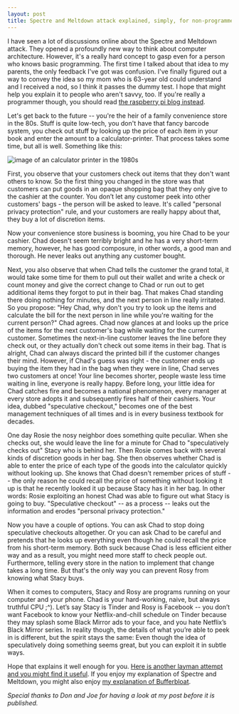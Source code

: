 ```yaml
---
layout: post
title: Spectre and Meltdown attack explained, simply, for non-programmers
---
```


I have seen a lot of discussions online about the Spectre and Meltdown attack. They opened a profoundly new way to think about computer architecture. However, it's a really hard concept to gasp even for a person who knows basic programming. The first time I talked about that idea to my parents, the only feedback I've got was confusion. I've finally figured out a way to convey the idea so my mom who is 63-year old could understand and I received a nod, so I think it passes the dummy test. I hope that might help you explain it to people who aren't savvy, too.  If you're really a programmer though, you should read [the raspberry pi blog instead](https://www.raspberrypi.org/blog/why-raspberry-pi-isnt-vulnerable-to-spectre-or-meltdown/). 

Let's get back to the future -- you're the heir of a family convenience store in the 80s. Stuff is quite low-tech, you don't have that fancy barcode system, you check out stuff by looking up the price of each item in your book and enter the amount to a calculator-printer. That process takes some time, but all is well. Something like this:

![image of an calculator printer in the 1980s](https://s3-ap-southeast-2.amazonaws.com/wc-prod-pim/JPEG_1000x1000/DAEL2901RH_sharp_sharp_el2901rh_printing_cal_grey.jpg) 


First, you observe that your customers check out items that they don't want others to know. So the first thing you changed in the store was that customers can put goods in an opaque shopping bag that they only give to the cashier at the counter. You don’t let any customer peek into other customers' bags - the person will be asked to leave. It's called "personal privacy protection" rule, and your customers are really happy about that, they buy a lot of discretion items.


Now your convenience store business is booming, you hire Chad to be your cashier. Chad doesn't seem terribly bright and he has a very short-term memory, however, he has good composure, in other words, a good man and thorough. He never leaks out anything any customer bought. 


Next, you also observe that when Chad tells the customer the grand total, it would take some time for them to pull out their wallet and write a check or count money and give the correct change to Chad or run out to get additional items they forgot to put in their bag. That makes Chad standing there doing nothing for minutes, and the next person in line really irritated. So you propose: "Hey Chad, why don't you try to look up the items and calculate the bill for the next person in line while you're waiting for the current person?" Chad agrees. Chad now glances at and looks up the price of the items for the next customer's bag while waiting for the current customer. Sometimes the next-in-line customer leaves the line before they check out, or they actually don't check out some items in their bag. That is alright, Chad can always discard the printed bill if the customer changes their mind. However, if Chad's guess was right - the customer ends up buying the item they had in the bag when they were in line, Chad serves two customers at once! Your line becomes shorter, people waste less time waiting in line, everyone is really happy. Before long, your little idea for Chad catches fire and becomes a national phenomenon, every manager at every store adopts it and subsequently fires half of their cashiers. Your idea, dubbed "speculative checkout," becomes one of the best management techniques of all times and is in every business textbook for decades.


One day Rosie the nosy neighbor does something quite peculiar. When she checks out, she would leave the line for a minute for Chad to "speculatively checks out" Stacy who is behind her. Then Rosie comes back with several kinds of discretion goods in her bag. She then observes whether Chad is able to enter the price of each type of the goods into the calculator quickly without looking up. She knows that Chad doesn't remember prices of stuff -- the only reason he could recall the price of something without looking it up is that he recently looked it up because Stacy has it in her bag. In other words: Rosie exploiting an honest Chad was able to figure out what Stacy is going to buy. "Speculative checkout" -- as a process -- leaks out the information and erodes "personal privacy protection."


Now you have a couple of options. You can ask Chad to stop doing speculative checkouts altogether. Or you can ask Chad to be careful and pretends that he looks up everything even though he could recall the price from his short-term memory. Both suck because Chad is less efficient either way and as a result, you might need more staff to check people out. Furthermore, telling every store in the nation to implement that change takes a long time. But that's the only way you can prevent Rosy from knowing what Stacy buys.


When it comes to computers, Stacy and Rosy are programs running on your computer and your phone. Chad is your hard-working, naive, but always truthful CPU ;^). Let’s say Stacy is Tinder and Rosy is Facebook -- you don’t want Facebook to know your Netflix-and-chill schedule on Tinder because they may splash some Black Mirror ads to your face, and you hate Netflix’s Black Mirror series. In reality though, the details of what you’re able to peek in is different, but the spirit stays the same: Even though the idea of speculatively doing something seems great, but you can exploit it in subtle ways.


Hope that explains it well enough for you. [Here is another layman attempt and you might find it useful]( https://twitter.com/securelyfitz/status/949004862968143873). If you enjoy my explanation of Spectre and Meltdown, you might also enjoy [my explanation of Bufferbloat](https://www.tnhh.net/posts/bufferbloat-in-laymans-terms.html). 

_Special thanks to Don and Joe for having a look at my post before it is published._
